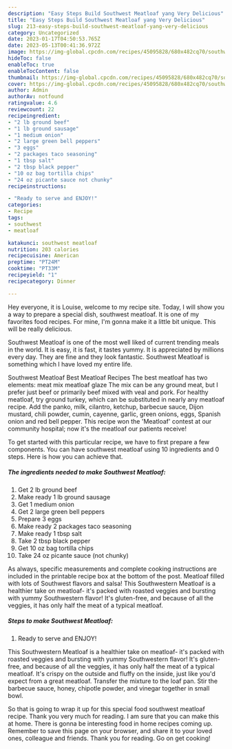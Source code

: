 ```yaml
---
description: "Easy Steps Build Southwest Meatloaf yang Very Delicious"
title: "Easy Steps Build Southwest Meatloaf yang Very Delicious"
slug: 213-easy-steps-build-southwest-meatloaf-yang-very-delicious
category: Uncategorized
date: 2023-01-17T04:50:53.765Z
date: 2023-05-13T00:41:36.972Z
image: https://img-global.cpcdn.com/recipes/45095828/680x482cq70/southwest-meatloaf-recipe-main-photo.jpg
hideToc: false
enableToc: true
enableTocContent: false
thumbnail: https://img-global.cpcdn.com/recipes/45095828/680x482cq70/southwest-meatloaf-recipe-main-photo.jpg
cover: https://img-global.cpcdn.com/recipes/45095828/680x482cq70/southwest-meatloaf-recipe-main-photo.jpg
author: Admin
authorAv: notfound
ratingvalue: 4.6
reviewcount: 22
recipeingredient:
- "2 lb ground beef"
- "1 lb ground sausage"
- "1 medium onion"
- "2 large green bell peppers"
- "3 eggs"
- "2 packages taco seasoning"
- "1 tbsp salt"
- "2 tbsp black pepper"
- "10 oz bag tortilla chips"
- "24 oz picante sauce not chunky"
recipeinstructions:

- "Ready to serve and ENJOY!"
categories:
- Recipe
tags:
- southwest
- meatloaf

katakunci: southwest meatloaf 
nutrition: 203 calories
recipecuisine: American
preptime: "PT24M"
cooktime: "PT33M"
recipeyield: "1"
recipecategory: Dinner

---
```



Hey everyone, it is Louise, welcome to my recipe site. Today, I will show you a way to prepare a special dish, southwest meatloaf. It is one of my favorites food recipes. For mine, I'm gonna make it a little bit unique. This will be really delicious.

Southwest Meatloaf is one of the most well liked of current trending meals in the world. It is easy, it is fast, it tastes yummy. It is appreciated by millions every day. They are fine and they look fantastic. Southwest Meatloaf is something which I have loved my entire life.

Southwest Meatloaf Best Meatloaf Recipes The best meatloaf has two elements: meat mix meatloaf glaze The mix can be any ground meat, but I prefer just beef or primarily beef mixed with veal and pork. For healthy meatloaf, try ground turkey, which can be substituted in nearly any meatloaf recipe. Add the panko, milk, cilantro, ketchup, barbecue sauce, Dijon mustard, chili powder, cumin, cayenne, garlic, green onions, eggs, Spanish onion and red bell pepper. This recipe won the &#39;Meatloaf&#39; contest at our community hospital; now it&#39;s the meatloaf our patients receive!


To get started with this particular recipe, we have to first prepare a few components. You can have southwest meatloaf using 10 ingredients and 0 steps. Here is how you can achieve that.

<!--inarticleads1-->

##### The ingredients needed to make Southwest Meatloaf:

1. Get 2 lb ground beef
1. Make ready 1 lb ground sausage
1. Get 1 medium onion
1. Get 2 large green bell peppers
1. Prepare 3 eggs
1. Make ready 2 packages taco seasoning
1. Make ready 1 tbsp salt
1. Take 2 tbsp black pepper
1. Get 10 oz bag tortilla chips
1. Take 24 oz picante sauce (not chunky)


As always, specific measurements and complete cooking instructions are included in the printable recipe box at the bottom of the post. Meatloaf filled with lots of Southwest flavors and salsa! This Southwestern Meatloaf is a healthier take on meatloaf- it&#39;s packed with roasted veggies and bursting with yummy Southwestern flavor! It&#39;s gluten-free, and because of all the veggies, it has only half the meat of a typical meatloaf. 

<!--inarticleads2-->

##### Steps to make Southwest Meatloaf:


1. Ready to serve and ENJOY!

This Southwestern Meatloaf is a healthier take on meatloaf- it&#39;s packed with roasted veggies and bursting with yummy Southwestern flavor! It&#39;s gluten-free, and because of all the veggies, it has only half the meat of a typical meatloaf. It&#39;s crispy on the outside and fluffy on the inside, just like you&#39;d expect from a great meatloaf. Transfer the mixture to the loaf pan. Stir the barbecue sauce, honey, chipotle powder, and vinegar together in small bowl. 

So that is going to wrap it up for this special food southwest meatloaf recipe. Thank you very much for reading. I am sure that you can make this at home. There is gonna be interesting food in home recipes coming up. Remember to save this page on your browser, and share it to your loved ones, colleague and friends. Thank you for reading. Go on get cooking!
